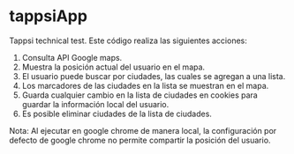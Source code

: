 # tappsiApp
Tappsi technical test.
Este código realiza las siguientes acciones:
 1. Consulta API Google maps.
 2. Muestra la posición actual del usuario en el mapa.
 4. El usuario puede buscar por ciudades, las cuales se agregan a una lista.
 5. Los marcadores de las ciudades en la lista se muestran en el mapa.
 6. Guarda cualquier cambio en la lista de ciudades en cookies para guardar la información local del usuario.
 7. Es posible eliminar ciudades de la lista de ciudades.
 
Nota: Al ejecutar en google chrome de manera local, la configuración por defecto de google chrome no permite compartir la posición del usuario.

